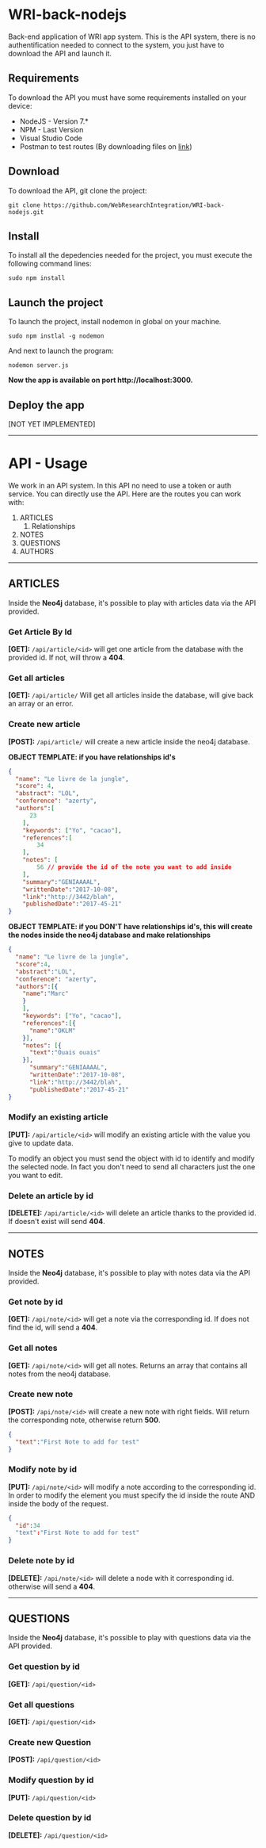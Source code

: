 # WRI-back-nodejs

Back-end application of WRI app system. This is the API system, there is no authentification needed to connect to the system, you just have to download the API and launch it.

## Requirements

To download the API you must have some requirements installed on your device:

- NodeJS - Version 7.*
- NPM - Last Version
- Visual Studio Code
- Postman to test routes (By downloading files on [link]())

## Download

To download the API, git clone the project:

```shell
git clone https://github.com/WebResearchIntegration/WRI-back-nodejs.git
```

## Install

To install all the depedencies needed for the project, you must execute the following command lines:

```shell
sudo npm install
```

## Launch the project

To launch the project, install nodemon in global on your machine.

```shell
sudo npm instlal -g nodemon
```

And next to launch the program:

```shell
nodemon server.js
```

**Now the app is available on port http://localhost:3000.**

## Deploy the app

[NOT YET IMPLEMENTED]


---

# API - Usage

We work in an API system. In this API no need to use a token or auth service. You can directly use the API.
Here are the routes you can work with:

1. ARTICLES
    1. Relationships
1. NOTES
1. QUESTIONS
1. AUTHORS

---

## ARTICLES

Inside the **Neo4j** database, it's possible to play with articles data via the API provided.

### Get Article By Id
**[GET]:** `/api/article/<id>` will get one article from the database with the provided id. If not, will throw a **404**.

### Get all articles
**[GET]:** `/api/article/` Will get all articles inside the database, will give back an array or an error.

### Create new article
**[POST]:** `/api/article/` will create a new article inside the neo4j database.

**OBJECT TEMPLATE: if you have relationships id's**

```json
{
  "name": "Le livre de la jungle",
  "score": 4,
  "abstract": "LOL",
  "conference": "azerty",
  "authors":[
      23
    ],
    "keywords": ["Yo", "cacao"],
    "references":[
        34
    ],
    "notes": [
        56 // provide the id of the note you want to add inside
    ],
    "summary":"GENIAAAAL",
    "writtenDate":"2017-10-08",
    "link":"http://3442/blah",
    "publishedDate":"2017-45-21"
}

```

**OBJECT TEMPLATE: if you DON'T have relationships id's, this will create the nodes inside the neo4j database and make relationships**

```json
{
  "name": "Le livre de la jungle",
  "score":4,
  "abstract":"LOL",
  "conference": "azerty",
  "authors":[{
    "name":"Marc"
    }
    ],
    "keywords": ["Yo", "cacao"],
    "references":[{
      "name":"OKLM"
    }],
    "notes": [{
      "text":"Ouais ouais"
    }],
      "summary":"GENIAAAAL",
      "writtenDate":"2017-10-08",
      "link":"http://3442/blah",
      "publishedDate":"2017-45-21"
}
```

### Modify an existing article
**[PUT]:** `/api/article/<id>` will modify an existing article with the value you give to update data.

To modify an object you must send the object with id to identify and modify the selected node. In fact you don't need to send all characters just the one you want to edit.

### Delete an article by id
**[DELETE]:** `/api/article/<id>` will delete an article thanks to the provided id. If doesn't exist will send **404**.

---

## NOTES

Inside the **Neo4j** database, it's possible to play with notes data via the API provided.

### Get note by id
**[GET]:** `/api/note/<id>` will get a note via the corresponding id. If does not find the id, will send a **404**.

### Get all notes
**[GET]:** `/api/note/<id>` will get all notes. Returns an array that contains all notes from the neo4j database.

### Create new note
**[POST]:** `/api/note/<id>` will create a new note with right fields. Will return the corresponding note, otherwise return **500**.

```json
{
  "text":"First Note to add for test"
}
```

### Modify note by id
**[PUT]:** `/api/note/<id>` will modify a note according to the corresponding id. In order to modify the element you must specify the id inside the route AND inside the body of the request. 

```json
{
  "id":34
  "text":"First Note to add for test"
}
```

### Delete note by id
**[DELETE]:** `/api/note/<id>` will delete a node with it corresponding id. otherwise will send a **404**.

---

## QUESTIONS

Inside the **Neo4j** database, it's possible to play with questions data via the API provided.

### Get question by id
**[GET]:** `/api/question/<id>`

### Get all questions
**[GET]:** `/api/question/<id>`

### Create new Question
**[POST]:** `/api/question/<id>`

### Modify question by id
**[PUT]:** `/api/question/<id>`

### Delete question by id
**[DELETE]:** `/api/question/<id>`